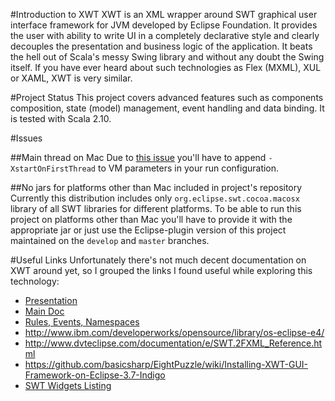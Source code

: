#Introduction to XWT
XWT is an XML wrapper around SWT graphical user interface framework for JVM developed by Eclipse Foundation. It provides the user with ability to write UI in a completely declarative style and clearly decouples the presentation and business logic of the application. It beats the hell out of Scala's messy Swing library and without any doubt the Swing itself. If you have ever heard about such technologies as Flex (MXML), XUL or XAML, XWT is very similar.

#Project Status
This project covers advanced features such as components composition, state (model) management, event handling and data binding. It is tested with Scala 2.10. 

#Issues

##Main thread on Mac
Due to [this issue](http://stackoverflow.com/q/3976342/485115) you'll have to append `-XstartOnFirstThread` to VM parameters in your run configuration.

##No jars for platforms other than Mac included in project's repository
Currently this distribution includes only `org.eclipse.swt.cocoa.macosx` library of all SWT libraries for different platforms. To be able to run this project on platforms other than Mac you'll have to provide it with the appropriate jar or just use the Eclipse-plugin version of this project maintained on the `develop` and `master` branches.

#Useful Links
Unfortunately there's not much decent documentation on XWT around yet, so I grouped the links I found useful while exploring this technology:

* [Presentation](http://wiki.eclipse.org/images/a/ab/XWT.pdf)
* [Main Doc](http://wiki.eclipse.org/E4/XWT)
* [Rules, Events, Namespaces](http://wiki.eclipse.org/E4/XWT/SWT2XWT)
* http://www.ibm.com/developerworks/opensource/library/os-eclipse-e4/
* http://www.dvteclipse.com/documentation/e/SWT.2FXML_Reference.html
* https://github.com/basicsharp/EightPuzzle/wiki/Installing-XWT-GUI-Framework-on-Eclipse-3.7-Indigo
* [SWT Widgets Listing](http://www.eclipse.org/swt/widgets/)